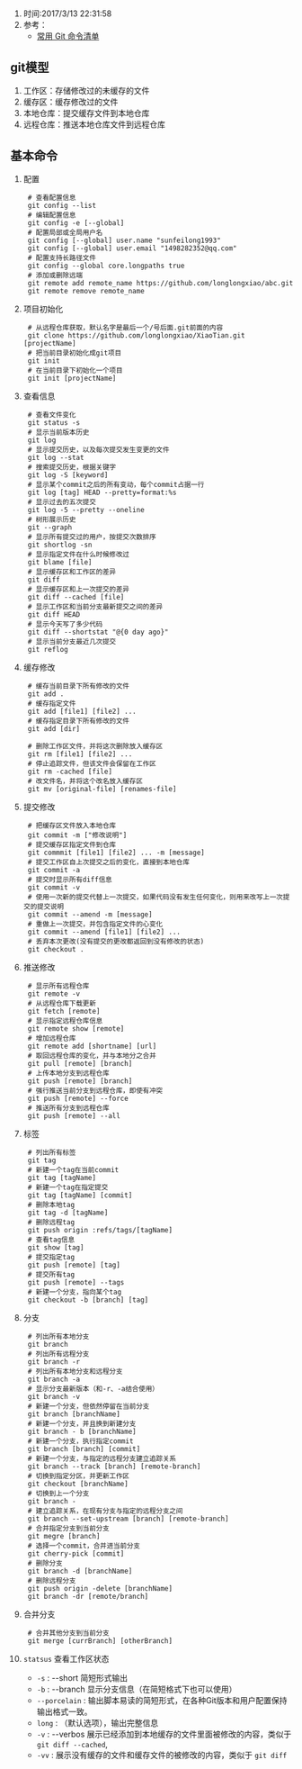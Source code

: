 ##   
1. 时间:2017/3/13 22:31:58 
2. 参考：  
	* [常用 Git 命令清单](http://www.ruanyifeng.com/blog/2015/12/git-cheat-sheet.html)

## git模型
1. 工作区：存储修改过的未缓存的文件
2. 缓存区：缓存修改过的文件
3. 本地仓库：提交缓存文件到本地仓库
4. 远程仓库：推送本地仓库文件到远程仓库

## 基本命令
1. 配置

		# 查看配置信息
		git config --list
		# 编辑配置信息
		git config -e [--global]
		# 配置局部或全局用户名
		git config [--global] user.name "sunfeilong1993"
		git config [--global] user.email "1498282352@qq.com"
        # 配置支持长路径文件
		git config --global core.longpaths true
        # 添加或删除远端
	    git remote add remote_name https://github.com/longlongxiao/abc.git
        git remote remove remote_name
2. 项目初始化  

		# 从远程仓库获取，默认名字是最后一个/号后面.git前面的内容
		git clone https://github.com/longlongxiao/XiaoTian.git [projectName]
		# 把当前目录初始化成git项目
		git init
		# 在当前目录下初始化一个项目
		git init [projectName]
3. 查看信息

		# 查看文件变化
		git status -s
		# 显示当前版本历史
		git log
		# 显示提交历史，以及每次提交发生变更的文件
		git log --stat
		# 搜索提交历史，根据关键字
		git log -S [keyword]
		# 显示某个commit之后的所有变动，每个commit占据一行
		git log [tag] HEAD --pretty=format:%s
		# 显示过去的五次提交
		git log -5 --pretty --oneline
		# 树形展示历史
		git --graph
		# 显示所有提交过的用户，按提交次数排序
		git shortlog -sn
		# 显示指定文件在什么时候修改过
		git blame [file]
		# 显示缓存区和工作区的差异
		git diff
		# 显示缓存区和上一次提交的差异
		git diff --cached [file]
		# 显示工作区和当前分支最新提交之间的差异
		git diff HEAD
		# 显示今天写了多少代码
		git diff --shortstat "@{0 day ago}"
		# 显示当前分支最近几次提交
		git reflog
4. 缓存修改

		# 缓存当前目录下所有修改的文件
		git add .
		# 缓存指定文件
		git add [file1] [file2] ...
		# 缓存指定目录下所有修改的文件
		git add [dir]
		
		# 删除工作区文件，并将这次删除放入缓存区
		git rm [file1] [file2] ...	
		# 停止追踪文件，但该文件会保留在工作区
		git rm -cached [file]
		# 改文件名，并将这个改名放入缓存区
		git mv [original-file] [renames-file]
5. 提交修改
	
		# 把缓存区文件放入本地仓库
		git commit -m ["修改说明"]
		# 提交缓存区指定文件到仓库
		git commmit [file1] [file2] ... -m [message]
		# 提交工作区自上次提交之后的变化，直接到本地仓库
		git commit -a 
		# 提交时显示所有diff信息
		git commit -v
		# 使用一次新的提交代替上一次提交，如果代码没有发生任何变化，则用来改写上一次提交的提交说明
		git commit --amend -m [message]
		# 重做上一次提交，并包含指定文件的心变化
		git commit --amend [file1] [file2] ...
		# 丢弃本次更改(没有提交的更改都返回到没有修改的状态)
		git checkout .

6. 推送修改
	
		# 显示所有远程仓库
		git remote -v
		# 从远程仓库下载更新
		git fetch [remote]
		# 显示指定远程仓库信息
		git remote show [remote]
		# 增加远程仓库
		git remote add [shortname] [url]
		# 取回远程仓库的变化，并与本地分之合并
		git pull [remote] [branch]
		# 上传本地分支到远程仓库
		git push [remote] [branch]
		# 强行推送当前分支到远程仓库，即使有冲突
		git push [remote] --force
		# 推送所有分支到远程仓库
		git push [remote] --all
7. 标签

		# 列出所有标签
		git tag
		# 新建一个tag在当前commit
		git tag [tagName]
		# 新建一个tag在指定提交
		git tag [tagName] [commit]
		# 删除本地tag
		git tag -d [tagName]
		# 删除远程tag
		git push origin :refs/tags/[tagName]
		# 查看tag信息
		git show [tag] 
		# 提交指定tag
		git push [remote] [tag]
		# 提交所有tag
		git push [remote] --tags
		# 新建一个分支，指向某个tag
		git checkout -b [branch] [tag]
8. 分支  

		# 列出所有本地分支
		git branch
		# 列出所有远程分支
		git branch -r
		# 列出所有本地分支和远程分支
		git branch -a
		# 显示分支最新版本（和-r、-a结合使用）
		git branch -v
		# 新建一个分支，但依然停留在当前分支
		git branch [branchName]
		# 新建一个分支，并且换到新建分支
		git branch - b [branchName]
		# 新建一个分支，执行指定commit
		git branch [branch] [commit]
		# 新建一个分支，与指定的远程分支建立追踪关系
		git branch --track [branch] [remote-branch]
		# 切换到指定分区，并更新工作区
		git checkout [branchName]
		# 切换到上一个分支
		git branch -
		# 建立追踪关系，在现有分支与指定的远程分支之间
		git branch --set-upstream [branch] [remote-branch]
		# 合并指定分支到当前分支
		git megre [branch]
		# 选择一个commit，合并进当前分支
		git cherry-pick [commit]
		# 删除分支
		git branch -d [branchName]
		# 删除远程分支
		git push origin -delete [branchName]
		git branch -dr [remote/branch]
9. 合并分支

		# 合并其他分支到当前分支
		git merge [currBranch] [otherBranch]


10. `statsus` 查看工作区状态

	* `-s` : --short 简短形式输出
	* `-b` : --branch 显示分支信息（在简短格式下也可以使用）
	* `--porcelain` : 输出脚本易读的简短形式，在各种Git版本和用户配置保持输出格式一致。
	* `long` : （默认选项），输出完整信息
	* `-v` : --verbos 展示已经添加到本地缓存的文件里面被修改的内容，类似于 `git diff --cached`,
	* `-vv` : 展示没有缓存的文件和缓存文件的被修改的内容，类似于 `git diff`

